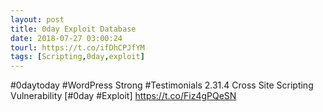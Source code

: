 ```yaml
---
layout: post
title: 0day Exploit Database
date: 2018-07-27 03:00:24
tourl: https://t.co/ifDhCPJfYM
tags: [Scripting,0day,exploit]
---
```

#0daytoday #WordPress Strong #Testimonials 2.31.4 Cross Site Scripting Vulnerability [#0day #Exploit] https://t.co/Fiz4gPQeSN